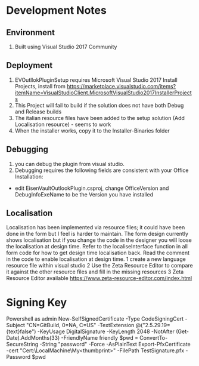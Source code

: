 # Development Notes #

## Environment ##
1. Built using Visual Studio 2017 Community

## Deployment ##
1. EVOutllokPluginSetup requires Microsoft Visual Studio 2017 Install Projects, install from https://marketplace.visualstudio.com/items?itemName=VisualStudioClient.MicrosoftVisualStudio2017InstallerProjects
2. This Project will fail to build if the solution does not have both Debug and Release builds
3. The italian resource files have been added to the setup solution (Add Localisation resource) - seems to work
4. When the installer works, copy it to the Installer-Binaries folder

## Debugging ##
1. you can debug the plugin from visual studio.
2. Debugging requires the following fields are consistent with your Office Installation:
  - edit EisenVaultOutlookPlugin.csproj, change OfficeVersion and DebugInfoExeName to be the Version you have installed

## Localisation ##
Localisation has been implemented via resource files; it could have been done in the form but I feel is harder to maintain. 
The form design currently shows localisation but if you change the code in the designer you will loose the localisation at design time. 
Refer to the localiseInterface function in all form code for how to get design time localisation back. 
Read the comment in the code to enable localisation at design time.
1 create a new language resource file within visual studio
2 Use the Zeta Resource Editor to compare it against the other resource files and fill in the missing resources
3 Zeta Resource Editor available https://www.zeta-resource-editor.com/index.html

# Signing Key
Powershell as admin
New-SelfSignedCertificate -Type CodeSigningCert -Subject "CN=GitBuild, 0=NA, C=US" -TextExtension @("2.5.29.19={text}false") -KeyUsage DigitalSignature -KeyLength 2048 -NotAfter (Get-Date).AddMonths(33) -FriendlyName friendly
$pwd = ConvertTo-SecureString -String "password" -Force -AsPlainText
Export-PfxCertificate -cert "Cert:\LocalMachine\My\<thumbprint>" -FilePath TestSignature.pfx -Password $pwd